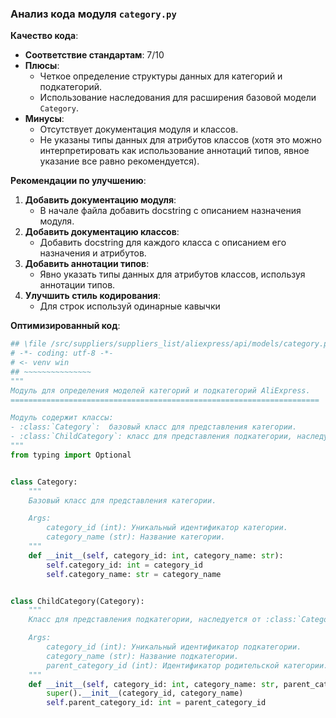 ### **Анализ кода модуля `category.py`**

**Качество кода**:
- **Соответствие стандартам**: 7/10
- **Плюсы**:
    - Четкое определение структуры данных для категорий и подкатегорий.
    - Использование наследования для расширения базовой модели `Category`.
- **Минусы**:
    - Отсутствует документация модуля и классов.
    - Не указаны типы данных для атрибутов классов (хотя это можно интерпретировать как использование аннотаций типов, явное указание все равно рекомендуется).

**Рекомендации по улучшению**:
1. **Добавить документацию модуля**:
   - В начале файла добавить docstring с описанием назначения модуля.
2. **Добавить документацию классов**:
   - Добавить docstring для каждого класса с описанием его назначения и атрибутов.
3. **Добавить аннотации типов**:
   - Явно указать типы данных для атрибутов классов, используя аннотации типов.
4. **Улучшить стиль кодирования**:
   - Для строк используй одинарные кавычки

**Оптимизированный код**:

```python
## \file /src/suppliers/suppliers_list/aliexpress/api/models/category.py
# -*- coding: utf-8 -*-
# <- venv win
## ~~~~~~~~~~~~~~~
"""
Модуль для определения моделей категорий и подкатегорий AliExpress.
=====================================================================

Модуль содержит классы:
- :class:`Category`:  базовый класс для представления категории.
- :class:`ChildCategory`: класс для представления подкатегории, наследуется от :class:`Category`.
"""
from typing import Optional


class Category:
    """
    Базовый класс для представления категории.

    Args:
        category_id (int): Уникальный идентификатор категории.
        category_name (str): Название категории.
    """
    def __init__(self, category_id: int, category_name: str):
        self.category_id: int = category_id
        self.category_name: str = category_name


class ChildCategory(Category):
    """
    Класс для представления подкатегории, наследуется от :class:`Category`.

    Args:
        category_id (int): Уникальный идентификатор подкатегории.
        category_name (str): Название подкатегории.
        parent_category_id (int): Идентификатор родительской категории.
    """
    def __init__(self, category_id: int, category_name: str, parent_category_id: int):
        super().__init__(category_id, category_name)
        self.parent_category_id: int = parent_category_id